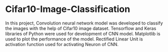 # Cifar10-Image-Classification
In this project, Convolution neural network model was developed to classify the images with the help of Cifar10 image dataset. 
Tensorflow and Keras libraries of Python were used for development of CNN model.
Matplotlib is used to plot the performance of the model.
Rectified Linear Unit is activation function used for activating Neuron of CNN.

